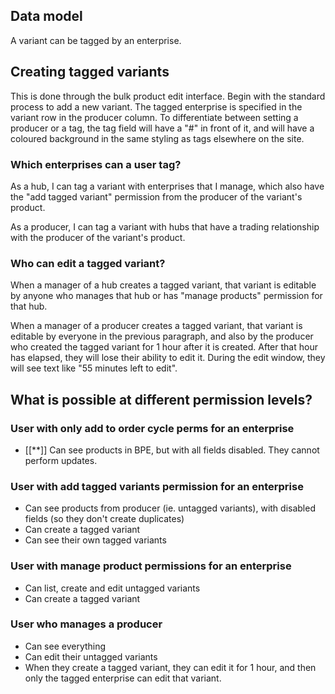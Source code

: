 ## Data model

A variant can be tagged by an enterprise.


## Creating tagged variants

This is done through the bulk product edit interface.
Begin with the standard process to add a new variant.
The tagged enterprise is specified in the variant row in the producer column.
To differentiate between setting a producer or a tag, the tag field will have a "#" in front of it, and will have a coloured background in the same styling as tags elsewhere on the site.


### Which enterprises can a user tag?

As a hub, I can tag a variant with enterprises that I manage, which also have the "add tagged variant" permission from the producer of the variant's product.

As a producer, I can tag a variant with hubs that have a trading relationship with the producer of the variant's product.


### Who can edit a tagged variant?

When a manager of a hub creates a tagged variant, that variant is editable by anyone who manages that hub or has "manage products" permission for that hub.

When a manager of a producer creates a tagged variant, that variant is editable by everyone in the previous paragraph, and also by the producer who created the tagged variant for 1 hour after it is created. After that hour has elapsed, they will lose their ability to edit it. During the edit window, they will see text like "55 minutes left to edit".


## What is possible at different permission levels?

### User with only add to order cycle perms for an enterprise

- [[**]] Can see products in BPE, but with all fields disabled. They cannot perform updates.


### User with add tagged variants permission for an enterprise

- Can see products from producer (ie. untagged variants), with disabled fields (so they don't create duplicates)
- Can create a tagged variant
- Can see their own tagged variants


### User with manage product permissions for an enterprise

- Can list, create and edit untagged variants
- Can create a tagged variant


### User who manages a producer

- Can see everything
- Can edit their untagged variants
- When they create a tagged variant, they can edit it for 1 hour, and then only the tagged enterprise can edit that variant.